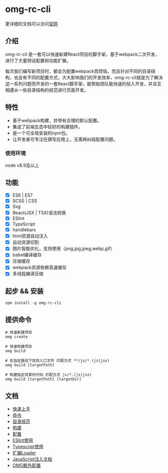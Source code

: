 # omg-rc-cli

更详细的文档可以访问[官网](http://cli.omg-code.com/)

## 介绍

omg-rc-cli 是一套可以快速新建React项目的脚手架，基于webpack二次开发，进行了大量预设配置和功能扩展。

每次我们编写新项目时，都会为配置webpack而烦恼，而且针对不同的目录结构，也会有不同的配置方式，大大影响我们的开发效率，omg-rc-cli就是为了解决这一系列问题而开发的一套React脚手架，能帮助团队能快速的投入开发，并且互相遵从一些目录结构的规范进行页面开发。

## 特性
- 基于webpack构建，并带有合理的默认配置。
- 集成了前端生态中较好的构建插件。
- 是一个可全局安装的npm包。
- 让开发者可专注在撰写应用上，无需再纠结配置问题。

### 使用环境

node v8.9及以上

## 功能
- [x] ES6 | ES7
- [x] SCSS | CSS
- [x] Svg
- [x] React(JSX | TSX)语法转换
- [x] ESlint
- [x] TypeScript
- [x] handlebars
- [x] html资源自动注入
- [x] 自动资源切割
- [x] 图片智能优化，支持使用（png,jpg,jpeg,webp,gif） 
- [x] babel编译缓存
- [x] 压缩缓存
- [x] webpack资源依赖高速缓存
- [x] 多线程编译压缩

## 起步 && 安装 
```Shell
npm install -g omg-rc-cli
```

## 提供命令
```Shell
# 快速新建项目
omg create

# 快速构建项目
omg build 

# 在指定路径下找找入口文件 匹配方式 **/js/*.(js|jsx)
omg build [targetPath]

# 构建指定目录的代码 匹配方式 js/*.(js|jsx)
omg build [targetPath] [targetDir]
```

## 文档

- [快速上手](https://github.com/Ncnbb/omg-rc-cli/blob/master/page/docs/getting-started/getting-started.zh-CN.md)
- [命令](https://github.com/Ncnbb/omg-rc-cli/blob/master/page/docs/getting-started/command.zh-CN.md)
- [目录规范](https://github.com/Ncnbb/omg-rc-cli/blob/master/page/docs/getting-started/dir.zh-CN.md)
- [构建](https://github.com/Ncnbb/omg-rc-cli/blob/master/page/docs/getting-started/build.zh-CN.md)
- [配置](https://github.com/Ncnbb/omg-rc-cli/blob/master/page/docs/getting-started/config.zh-CN.md)
- [ESlint使用](https://github.com/Ncnbb/omg-rc-cli/blob/master/page/docs/getting-started/eslint.zh-CN.md)
- [Typescript使用](https://github.com/Ncnbb/omg-rc-cli/blob/master/page/docs/getting-started/typescript.zh-CN.md)
- [扩展Loader](https://github.com/Ncnbb/omg-rc-cli/blob/master/page/docs/getting-started/extension-loader.zh-CN.md)
- [JavaScript注入文档](https://github.com/Ncnbb/omg-rc-cli/blob/master/page/docs/getting-started/jsinline.zh-CN.md)
- [OMG额外配置](https://github.com/Ncnbb/omg-rc-cli/blob/master/page/docs/getting-started/auxiliary.zh-CN.md)
